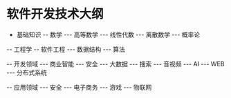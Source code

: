 # 软件开发技术大纲


- 基础知识
-- 数学
--- 高等数学
--- 线性代数
--- 离散数学
--- 概率论

-- 工程学
-- 软件工程
--- 数据结构
--- 算法

-- 开发领域
--- 商业智能
--- 安全
--- 大数据
--- 搜索
--- 音视频
--- AI
--- WEB
--- 分布式系统

-- 应用领域
--- 安全
--- 电子商务
--- 游戏
--- 物联网
